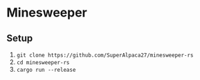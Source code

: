 # Minesweeper
## Setup
1. `git clone https://github.com/SuperAlpaca27/minesweeper-rs`
2. `cd minesweeper-rs`
3. `cargo run --release`
